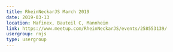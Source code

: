 ```yaml
---
title: RheinNeckarJS March 2019
date: 2019-03-13
location: Mafinex, Bauteil C, Mannheim
link: https://www.meetup.com/RheinNeckarJS/events/258553139/
usergroup: rnjs
type: usergroup
---
```

